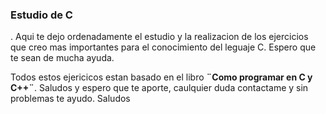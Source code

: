 ### Estudio de C

. Aqui te dejo ordenadamente el estudio y la realizacion de los ejercicios que creo mas importantes para el conocimiento del leguaje C.
Espero que te sean de mucha ayuda.

Todos estos ejericicos estan basado en el libro **¨Como programar en C y C++¨**. Saludos y espero que te aporte, caulquier duda contactame y sin problemas te ayudo. Saludos
